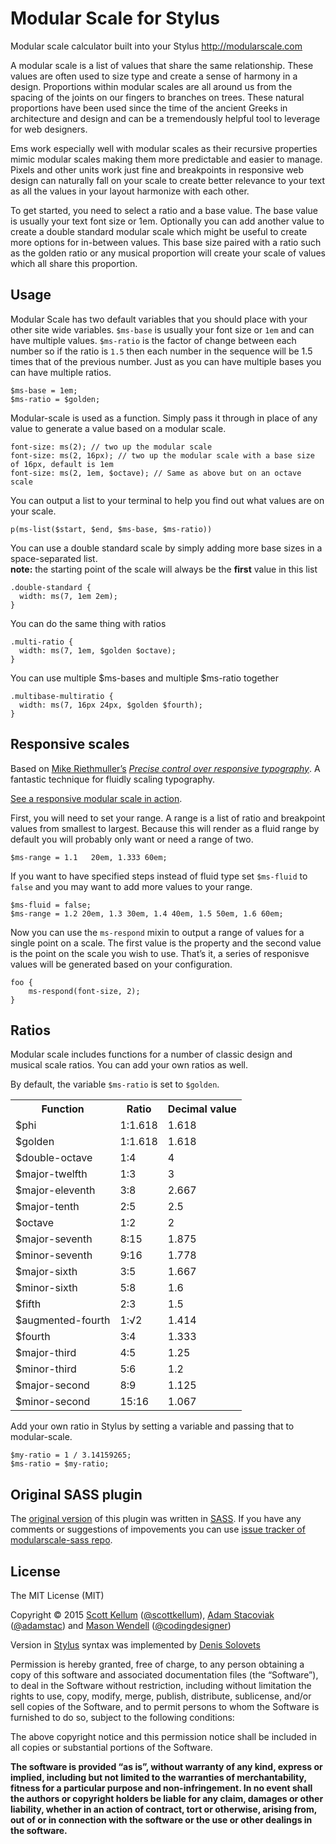 # Modular Scale for Stylus
Modular scale calculator built into your Stylus http://modularscale.com

A modular scale is a list of values that share the same relationship. These values are often used to size type and create a sense of harmony in a design. Proportions within modular scales are all around us from the spacing of the joints on our fingers to branches on trees. These natural proportions have been used since the time of the ancient Greeks in architecture and design and can be a tremendously helpful tool to leverage for web designers.

Ems work especially well with modular scales as their recursive properties mimic modular scales making them more predictable and easier to manage. Pixels and other units work just fine and breakpoints in responsive web design can naturally fall on your scale to create better relevance to your text as all the values in your layout harmonize with each other.

To get started, you need to select a ratio and a base value. The base value is usually your text font size or 1em. Optionally you can add another value to create a double standard modular scale which might be useful to create more options for in-between values. This base size paired with a ratio such as the golden ratio or any musical proportion will create your scale of values which all share this proportion.

## Usage

Modular Scale has two default variables that you should place with your other site wide variables. `$ms-base` is usually your font size or `1em` and can have multiple values. `$ms-ratio` is the factor of change between each number so if the ratio is `1.5` then each number in the sequence will be 1.5 times that of the previous number. Just as you can have multiple bases you can have multiple ratios.

```stylus
$ms-base = 1em;
$ms-ratio = $golden;
```

Modular-scale is used as a function. Simply pass it through in place of any value to generate a value based on a modular scale.

```stylus
font-size: ms(2); // two up the modular scale
font-size: ms(2, 16px); // two up the modular scale with a base size of 16px, default is 1em
font-size: ms(2, 1em, $octave); // Same as above but on an octave scale
```

You can output a list to your terminal to help you find out what values are on your scale.

```stylus
p(ms-list($start, $end, $ms-base, $ms-ratio))
```

You can use a double standard scale by simply adding more base sizes in a space-separated list.  
**note:** the starting point of the scale will always be the **first** value in this list

```stylus
.double-standard {
  width: ms(7, 1em 2em);
}
```

You can do the same thing with ratios

```stylus
.multi-ratio {
  width: ms(7, 1em, $golden $octave);
}
```

You can use multiple $ms-bases and multiple $ms-ratio together

```stylus
.multibase-multiratio {
  width: ms(7, 16px 24px, $golden $fourth);
}
```

## Responsive scales

Based on [Mike Riethmuller’s](https://twitter.com/MikeRiethmuller) [_Precise control over responsive typography_](http://madebymike.com.au/writing/precise-control-responsive-typography/). A fantastic technique for fluidly scaling typography.

[See a responsive modular scale in action](http://lab.scottkellum.com/ms-respond.html).

First, you will need to set your range. A range is a list of ratio and breakpoint values from smallest to largest. Because this will render as a fluid range by default you will probably only want or need a range of two.

```stylus
$ms-range = 1.1   20em, 1.333 60em;
```

If you want to have specified steps instead of fluid type set `$ms-fluid` to `false` and you may want to add more values to your range.

```stylus
$ms-fluid = false;
$ms-range = 1.2 20em, 1.3 30em, 1.4 40em, 1.5 50em, 1.6 60em;
```

Now you can use the `ms-respond` mixin to output a range of values for a single point on a scale. The first value is the property and the second value is the point on the scale you wish to use. That’s it, a series of responisve values will be generated based on your configuration.

```stylus
foo {
    ms-respond(font-size, 2);
}
```

## Ratios

Modular scale includes functions for a number of classic design and musical scale ratios. You can add your own ratios as well.

By default, the variable `$ms-ratio` is set to `$golden`.

<table>

  <tr><th>Function</th><th>Ratio</th><th>Decimal value</th></tr>

  <tr><td>$phi</td><td>1:1.618</td><td>1.618</td></tr>
  <tr><td>$golden</td><td>1:1.618</td><td>1.618</td></tr>
  <tr><td>$double-octave</td><td>1:4</td><td>4</td></tr>
  <tr><td>$major-twelfth</td><td>1:3</td><td>3</td></tr>
  <tr><td>$major-eleventh</td><td>3:8</td><td>2.667</td></tr>
  <tr><td>$major-tenth</td><td>2:5</td><td>2.5</td></tr>
  <tr><td>$octave</td><td>1:2</td><td>2</td></tr>
  <tr><td>$major-seventh</td><td>8:15</td><td>1.875</td></tr>
  <tr><td>$minor-seventh</td><td>9:16</td><td>1.778</td></tr>
  <tr><td>$major-sixth</td><td>3:5</td><td>1.667</td></tr>
  <tr><td>$minor-sixth</td><td>5:8</td><td>1.6</td></tr>
  <tr><td>$fifth</td><td>2:3</td><td>1.5</td></tr>
  <tr><td>$augmented-fourth</td><td>1:√2</td><td>1.414</td></tr>
  <tr><td>$fourth</td><td>3:4</td><td>1.333</td></tr>
  <tr><td>$major-third</td><td>4:5</td><td>1.25</td></tr>
  <tr><td>$minor-third</td><td>5:6</td><td>1.2</td></tr>
  <tr><td>$major-second</td><td>8:9</td><td>1.125</td></tr>
  <tr><td>$minor-second</td><td>15:16</td><td>1.067</td></tr>

</table>

Add your own ratio in Stylus by setting a variable and passing that to modular-scale.

```stylus
$my-ratio = 1 / 3.14159265;
$ms-ratio = $my-ratio;
```

## Original SASS plugin

The [original version](https://github.com/modularscale/modularscale-sass) of this plugin was written in [SASS](http://sass-lang.com). If you have any comments or suggestions of impovements you can use [issue tracker of modularscale-sass repo](https://github.com/modularscale/modularscale-sass/issues).

## License

The MIT License (MIT)

Copyright © 2015 [Scott Kellum](http://www.scottkellum.com/) ([@scottkellum](http://twitter.com/scottkellum)), [Adam Stacoviak](http://adamstacoviak.com/) ([@adamstac](http://twitter.com/adamstac)) and [Mason Wendell](http://thecodingdesigner.com/) ([@codingdesigner](http://twitter.com/codingdesigner))

Version in [Stylus](https://github.com/stylus/stylus) syntax was implemented by [Denis Solovets](https://github.com/solovets)

Permission is hereby granted, free of charge, to any person obtaining a copy of this software and associated documentation files (the “Software”), to deal in the Software without restriction, including without limitation the rights to use, copy, modify, merge, publish, distribute, sublicense, and/or sell copies of the Software, and to permit persons to whom the Software is furnished to do so, subject to the following conditions:

The above copyright notice and this permission notice shall be included in all copies or substantial portions of the Software.

**The software is provided “as is”, without warranty of any kind, express or implied, including but not limited to the warranties of merchantability, fitness for a particular purpose and non-infringement. In no event shall the authors or copyright holders be liable for any claim, damages or other liability, whether in an action of contract, tort or otherwise, arising from, out of or in connection with the software or the use or other dealings in the software.**

